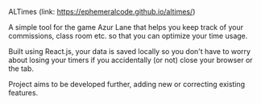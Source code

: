 ALTimes (link: https://ephemeralcode.github.io/altimes/)

A simple tool for the game Azur Lane that helps you keep track of your commissions, class room etc. so that you can  optimize your time usage.

Built using React.js, your data is saved locally so you don't have to worry about losing your timers if you accidentally (or not) close your browser or the tab.

Project aims to be developed further, adding new or correcting existing features.
